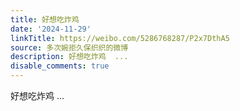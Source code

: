 ```yaml
---
title: 好想吃炸鸡
date: '2024-11-29'
linkTitle: https://weibo.com/5286768287/P2x7DthA5
source: 多次婉拒久保织织的微博
description: 好想吃炸鸡  ...
disable_comments: true
---
```

好想吃炸鸡  ...